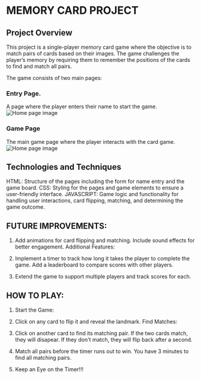 # MEMORY CARD PROJECT
## Project Overview
This project is a single-player memory card game where the objective is to match pairs of cards based on their images. The game challenges the player’s memory by requiring them to remember the positions of the cards to find and match all pairs.

The game consists of two main pages:

### Entry Page.
A page where the player enters their name to start the game.
![Home page image](./images/welcome-page.PNG)


### Game Page
The main game page where the player interacts with the card game.
![Home page image](./images/game.PNG)

## Technologies and Techniques

HTML: Structure of the pages including the form for name entry and the game board.
CSS: Styling for the pages and game elements to ensure a user-friendly interface.
JAVASCRIPT: Game logic and functionality for handling user interactions, card flipping, matching, and determining the game outcome.


## FUTURE IMPROVEMENTS:

1. Add animations for card flipping and matching.
Include sound effects for better engagement.
Additional Features:

2. Implement a timer to track how long it takes the player to complete the game.
Add a leaderboard to compare scores with other players.

3. Extend the game to support multiple players and track scores for each.
   
## HOW TO PLAY:

1. Start the Game:

2. Click on any card to flip it and reveal the landmark.
Find Matches:

3. Click on another card to find its matching pair.
If the two cards match, they will disapear.
If they don't match, they will flip back after a second.

4. Match all pairs before the timer runs out to win.
You have 3 minutes to find all matching pairs.
5. Keep an Eye on the Timer!!!
